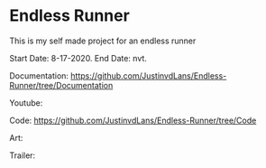 # Endless Runner

This is my self made project for an endless runner

Start Date: 8-17-2020.
End Date: nvt.

Documentation: https://github.com/JustinvdLans/Endless-Runner/tree/Documentation

Youtube:

Code: https://github.com/JustinvdLans/Endless-Runner/tree/Code

Art:

Trailer:
